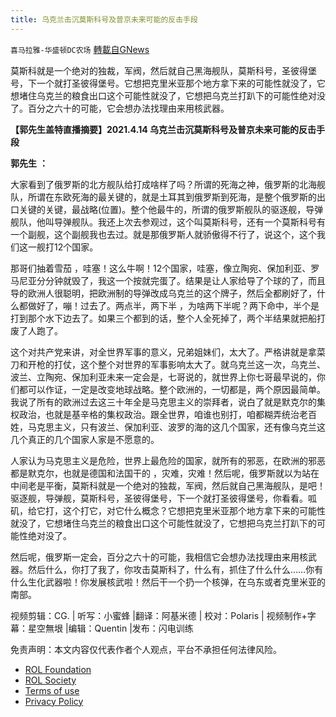 ```yaml
---
title: 乌克兰击沉莫斯科号及普京未来可能的反击手段
---
```

`喜马拉雅-华盛顿DC农场` [轉載自GNews](https://gnews.org/zh-hans/2419327/)

莫斯科就是一个绝对的独裁，军阀，然后就自己黑海舰队，莫斯科号，圣彼得堡号，下一个就打圣彼得堡号。它想把克里米亚那个地方拿下来的可能性就没了，它想堵住乌克兰的粮食出口这个可能性就没了，它想把乌克兰打趴下的可能性绝对没了。百分之六十的可能，它会想办法找理由来用核武器。
  
**【郭先生盖特直播摘要】2021.4.14 乌克兰击沉莫斯科号及普京未来可能的反击手** **段**
 
**郭先生** **：**
 
大家看到了俄罗斯的北方舰队给打成啥样了吗？所谓的死海之神，俄罗斯的北海舰队，所谓在东欧死海的最关键的，就是土耳其到俄罗斯到死海，是整个俄罗斯的出口关键的关键，最战略(位置)。整个他最牛的，所谓的俄罗斯舰队的驱逐舰，导弹舰队，他叫导弹舰队。我还上次去参观过，这个叫莫斯科号，还有一个莫斯科号有一个副舰，这个副舰我也去过。就是那俄罗斯人就骄傲得不行了，说这个，这个我们这一舰打12个国家。
 
那哥们抽着雪茄 ，哇塞！这么牛啊！12个国家，哇塞，像立陶宛、保加利亚、罗马尼亚分分钟就毁了，我这一个按就完蛋了。结果是让人家给导了个球的了，而且导的欧洲人很聪明，把欧洲制的导弹改成乌克兰的这个牌子，然后全都刷好了，什么都做好了，嘣！过去了。两点半，两下半 ，为啥两下半呢？两下命中，半个是打到那个水下边去了。如果三个都到的话，整个人全死掉了，两个半结果就把船打废了人跑了。
 
这个对共产党来讲，对全世界军事的意义，兄弟姐妹们，太大了。严格讲就是拿菜刀和开枪的打仗，这个整个对世界的军事影响太大了。就乌克兰这一次，乌克兰、波兰、立陶宛、保加利亚未来一定会是，七哥说的，就世界上你七哥最早说的，你们都可以作证，一定是改变地球战略。整个欧洲的，一切都是，两个原因最简单。我说了所有的欧洲过去这三十年全是马克思主义的崇拜者，说白了就是默克尔的集权政治，也就是基辛格的集权政治。跟全世界，咱谁也别打，咱都糊弄统治老百姓，马克思主义，只有波兰、保加利亚、波罗的海的这几个国家，还有像乌克兰这几个真正的几个国家人家是不愿意的。
 
人家认为马克思主义是危险，世界上最危险的国家，就所有的邪恶，在欧洲的邪恶都是默克尔，也就是德国和法国干的 ，灾难，灾难！然后呢，俄罗斯就以为站在中间老是平衡，莫斯科就是一个绝对的独裁，军阀，然后就自己黑海舰队，是吧！驱逐舰，导弹舰，莫斯科号，圣彼得堡号，下一个就打圣彼得堡号，你看看。呱矶，给它打，这个打它，对它什么概念？它想把克里米亚那个地方拿下来的可能性就没了，它想堵住乌克兰的粮食出口这个可能性就没了，它想把乌克兰打趴下的可能性绝对没了。
 
然后呢，俄罗斯一定会，百分之六十的可能，我相信它会想办法找理由来用核武器。然后什么，你打了我了，你攻击莫斯科了，什么有，抓住了什么什么……你有什么生化武器啦！你发展核武啦！然后干一个扔一个核弹，在乌东或者克里米亚的南部。

视频剪辑：CG. | 听写：小蜜蜂 |翻译：阿基米德 | 校对：Polaris | 视频制作+字幕：星空無垠 |编辑：Quentin |发布：闪电训练

免责声明：本文内容仅代表作者个人观点，平台不承担任何法律风险。
  
- [ROL Foundation](https://rolfoundation.org/)
- [ROL Society](https://rolsociety.org/)
- [Terms of use](https://gnews.org/terms-of-use-3/)
- [Privacy Policy](https://gnews.org/privacy-policy/)
